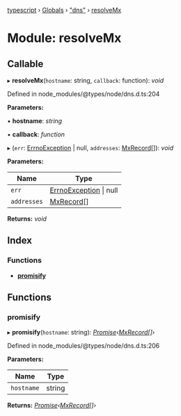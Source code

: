 [typescript](../README.md) › [Globals](../globals.md) › ["dns"](_dns_.md) › [resolveMx](_dns_.resolvemx.md)

# Module: resolveMx

## Callable

▸ **resolveMx**(`hostname`: string, `callback`: function): *void*

Defined in node_modules/@types/node/dns.d.ts:204

**Parameters:**

▪ **hostname**: *string*

▪ **callback**: *function*

▸ (`err`: [ErrnoException](../interfaces/nodejs.errnoexception.md) | null, `addresses`: [MxRecord](../interfaces/_dns_.mxrecord.md)[]): *void*

**Parameters:**

Name | Type |
------ | ------ |
`err` | [ErrnoException](../interfaces/nodejs.errnoexception.md) &#124; null |
`addresses` | [MxRecord](../interfaces/_dns_.mxrecord.md)[] |

**Returns:** *void*

## Index

### Functions

* [__promisify__](_dns_.resolvemx.md#__promisify__)

## Functions

###  __promisify__

▸ **__promisify__**(`hostname`: string): *[Promise](../interfaces/promise.md)‹[MxRecord](../interfaces/_dns_.mxrecord.md)[]›*

Defined in node_modules/@types/node/dns.d.ts:206

**Parameters:**

Name | Type |
------ | ------ |
`hostname` | string |

**Returns:** *[Promise](../interfaces/promise.md)‹[MxRecord](../interfaces/_dns_.mxrecord.md)[]›*
